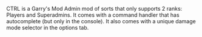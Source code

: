 CTRL is a Garry's Mod Admin mod of sorts that only supports 2 ranks: Players and Superadmins.
It comes with a command handler that has autocomplete (but only in the console). It also comes with a unique damage mode selector in the options tab.
